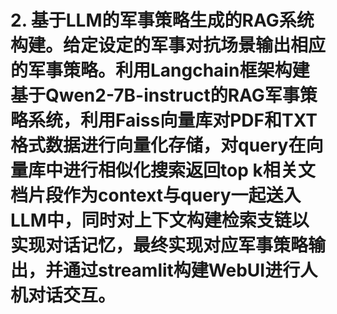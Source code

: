 # 2.	基于LLM的军事策略生成的RAG系统构建。给定设定的军事对抗场景输出相应的军事策略。利用Langchain框架构建基于Qwen2-7B-instruct的RAG军事策略系统，利用Faiss向量库对PDF和TXT格式数据进行向量化存储，对query在向量库中进行相似化搜索返回top k相关文档片段作为context与query一起送入LLM中，同时对上下文构建检索支链以实现对话记忆，最终实现对应军事策略输出，并通过streamlit构建WebUI进行人机对话交互。
